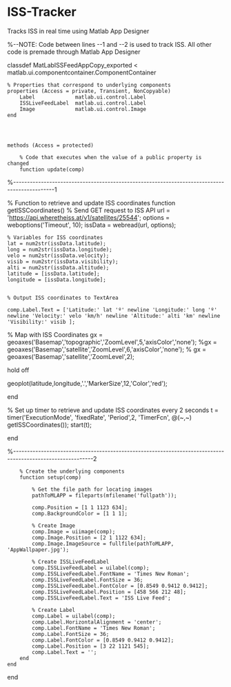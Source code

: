 # ISS-Tracker
Tracks ISS in real time using Matlab App Designer

%--NOTE: Code between lines --1 and --2 is used to track ISS. All other code is premade through Matlab App Designer


classdef MatLabISSFeedAppCopy_exported < matlab.ui.componentcontainer.ComponentContainer

    % Properties that correspond to underlying components
    properties (Access = private, Transient, NonCopyable)
        Label             matlab.ui.control.Label
        ISSLiveFeedLabel  matlab.ui.control.Label
        Image             matlab.ui.control.Image
    end

  


    methods (Access = protected)
        
        % Code that executes when the value of a public property is changed
        function update(comp)
%---------------------------------------------------------------------------------------------1

% Function to retrieve and update ISS coordinates
function getISSCoordinates()
    % Send GET request to ISS API
    url = 'https://api.wheretheiss.at/v1/satellites/25544';
    options = weboptions('Timeout', 10);
    issData = webread(url, options);
    
    % Variables for ISS coordinates
    lat = num2str(issData.latitude);
    long = num2str(issData.longitude);
    velo = num2str(issData.velocity);
    visib = num2str(issData.visibility);
    alti = num2str(issData.altitude);
    latitude = [issData.latitude];
    longitude = [issData.longitude];
    
    
    % Output ISS coordinates to TextArea
   
    comp.Label.Text = ['Latitude:' lat 'º' newline 'Longitude:' long 'º' newline 'Velocity:' velo 'km/h' newline 'Altitude:' alti 'km' newline 'Visibility:' visib ];

 % Map with ISS Coordinates
 gx = geoaxes('Basemap','topographic','ZoomLevel',5,'axisColor','none');
 %gx = geoaxes('Basemap','satellite','ZoomLevel',6,'axisColor','none');
 % gx = geoaxes('Basemap','satellite','ZoomLevel',2);
 
 hold off
    
 geoplot(latitude,longitude,'.','MarkerSize',12,'Color','red');


end
        
% Set up timer to retrieve and update ISS coordinates every 2 seconds
t = timer('ExecutionMode', 'fixedRate', 'Period',2, 'TimerFcn', @(~,~) getISSCoordinates());
start(t);
 
 end
 
 %-----------------------------------------------------------------------------------------------------------2

        % Create the underlying components
        function setup(comp)

            % Get the file path for locating images
            pathToMLAPP = fileparts(mfilename('fullpath'));

            comp.Position = [1 1 1123 634];
            comp.BackgroundColor = [1 1 1];

            % Create Image
            comp.Image = uiimage(comp);
            comp.Image.Position = [2 1 1122 634];
            comp.Image.ImageSource = fullfile(pathToMLAPP, 'AppWallpaper.jpg');

            % Create ISSLiveFeedLabel
            comp.ISSLiveFeedLabel = uilabel(comp);
            comp.ISSLiveFeedLabel.FontName = 'Times New Roman';
            comp.ISSLiveFeedLabel.FontSize = 36;
            comp.ISSLiveFeedLabel.FontColor = [0.8549 0.9412 0.9412];
            comp.ISSLiveFeedLabel.Position = [458 566 212 48];
            comp.ISSLiveFeedLabel.Text = 'ISS Live Feed';

            % Create Label
            comp.Label = uilabel(comp);
            comp.Label.HorizontalAlignment = 'center';
            comp.Label.FontName = 'Times New Roman';
            comp.Label.FontSize = 36;
            comp.Label.FontColor = [0.8549 0.9412 0.9412];
            comp.Label.Position = [3 22 1121 545];
            comp.Label.Text = '';
        end
    end
end
